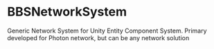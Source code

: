 # BBSNetworkSystem
Generic Network System for Unity Entity Component System. Primary developed for Photon network, but can be any network solution
